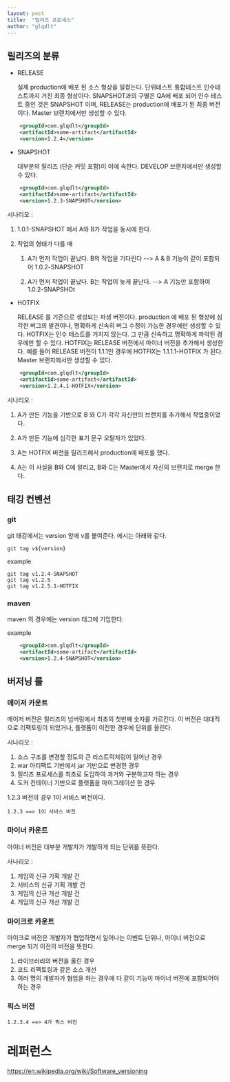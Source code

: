 ```yaml
---
layout: post
title:  "릴리즈 프로세스"
author: "glqdlt"
---
```


## 릴리즈의 분류

+ RELEASE 

    실제 production에 배포 된 소스 형상을 일컫는다. 단위테스트 통합테스트 인수테스트까지 거친 최종 형상이다.
    SNAPSHOT과의 구별은 QA에 배포 되어 인수 테스트 중인 것은 SNAPSHOT 이며, RELEASE는 production에 배포가 된 최종 버전이다.
    Master 브랜치에서만 생성할 수 있다.

```xml
    <groupId>com.glqdlt</groupId>
    <artifactId>some-artifact</artifactId>
    <version>1.2.4</version>
```

+ SNAPSHOT

    대부분의 릴리즈 (단순 커밋 포함)이 이에 속한다. 
    DEVELOP 브랜치에서만 생성할 수 있다.

```xml
    <groupId>com.glqdlt</groupId>
    <artifactId>some-artifact</artifactId>
    <version>1.2.3-SNAPSHOT</version>
```

시나리오 : 

1. 1.0.1-SNAPSHOT 에서 A와 B가 작업을 동시에 한다. 

2. 작업의 형태가 다를 때

    1. A가 먼저 작업이 끝났다. B의 작업을 기다린다 --> A & B 기능이 같이 포함되어 1.0.2-SNAPSHOT

    2. A가 먼저 작업이 끝났다. B는 작업이 늦게 끝난다. --> A 기능만 포함하여 1.0.2-SNAPSHOt


+ HOTFIX

    RELEASE 를 기준으로 생성되는 파생 버전이다.
    production 에 배포 된 형상에 심각한 버그의 발견이나, 명확하게 신속히 버그 수정이 가능한 경우에만 생성할 수 있다. HOTFIX는 인수 테스트를 거치지 않는다. 그 만큼 신속하고 명확하게 파악된 경우에만 할 수 있다.
    HOTFIX는 RELEASE 버전에서 마이너 버전을 추가해서 생성한다. 예를 들어 RELEASE 버전이 1.1.1인 경우에 HOTFIX는 1.1.1.1-HOTFIX 가 된다.
    Master 브랜치에서만 생성할 수 있다.
    
    
```xml
    <groupId>com.glqdlt</groupId>
    <artifactId>some-artifact</artifactId>
    <version>1.2.4.1-HOTFIX</version>
```


시나리오 :

1. A가 만든 기능을 기반으로 B 와 C가 각각 자신만의 브랜치를 추가해서 작업중이었다.

2. A가 만든 기능에 심각한 표기 문구 오탈자가 있었다.

3. A는 HOTFIX 버전을 릴리즈해서 production에 배포를 했다.

4. A는 이 사실을 B와 C에 알리고, B와 C는 Master에서 자신의 브랜치로 merge 한다.

## 태깅 컨벤션


### git

git 태깅에서는 version  앞에 v를 붙여준다. 에시는 아래와 같다.


```
git tag v${version}
```

example
```
git tag v1.2.4-SNAPSHOT
git tag v1.2.5
git tag v1.2.5.1-HOTFIX
```

### maven

maven 의 경우에는 version 태그에 기입한다.


example 

```xml
    <groupId>com.glqdlt</groupId>
    <artifactId>some-artifact</artifactId>
    <version>1.2.4-SNAPSHOT</version>
```

## 버저닝 룰

### 메이저 카운트

메이저 버전은 릴리즈의 넘버링에서 최초의 첫번째 숫자를 가르킨다.
이 버전은 대대적으로 리팩토링이 되었거나, 플랫폼이 이전한 경우에 단위를 올린다.

시나리오 :
1. 소스 구조를 변경할 정도의 큰 리스트럭처링이 일어난 경우
2. war 아티팩트 기반에서 jar 기반으로 변경한 경우
3. 릴리즈 프로세스를 최초로 도입하여 과거와 구분하고자 하는 경우
4. 도커 컨테이너 기반으로 플랫폼을 마이그레이션 한 경우

1.2.3 버전의 경우 1이 서비스 버전이다.

```
1.2.3 ==> 1이 서비스 버전
```

### 마이너 카운트

마이너 버전은 대부분 개발자가 개발하게 되는 단위를 뜻한다.

사나리오 :

1. 게임의 신규 기획 개발 건
2. 서비스의 신규 기획 개발 건
3. 게임의 신규 개선 개발 건
4. 게임의 신규 개선 개발 건


### 마이크로 카운트

마이크로 버전은 개발자가 협업하면서 일어나는 이벤트 단위나, 마이너 버전으로 merge 되기 이전의 버전을 뜻한다.

1. 라이브러리의 버전을 올린 경우
2. 코드 리펙토링과 같은 소스 개선
3. 여러 명의 개발자가 협업을 하는 경우에 다 같이 기능이 마이너 버전에 포함되어야 하는 경우

### 픽스 버전

```
1.2.3.4 ==> 4가 픽스 버전
```

# 레퍼런스

https://en.wikipedia.org/wiki/Software_versioning

